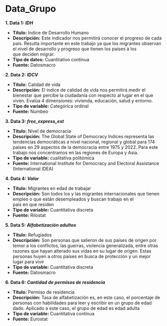 # Data_Grupo
**1. Data 1:** _**IDH**_
  - **Título:** Indice de Desarrollo Humano
  - **Descripción:** Este indicador nos permitirá conocer el progreso de cada país. Resulta importante en este trabajo ya que los migrantes observan el nivel de desarrollo y progreso que tienen los países a los que deciden migrar.
  - **Tipo de datos:** Cuantitativo continua
  - **Fuente:** Datosmacro

**2. Data 2:** _**IDCV**_
  - **Título:** Calidad de vida
  - **Descripción:** El índice de calidad de vida nos permitirá medir el bienestar que percibe la ciudadanía con respecto al lugar en el que viven. Evalúa 4 dimensiones: vivienda, educación, salud y entorno.
  - **Tipo de variable:** Categórica ordinal
  - **Fuente:** Numbeo

 **3. Data 3:** _**free_express_est**_
  - **Título:** Nivel de democracia
  - **Descripción:** The Global State of Democracy Indices representa las tendencias democráticas a nivel nacional, regional y global para 174 países en 29 aspectos de la democracia entre 1975 y 2022. Para este trabajo nos concentramos en las regiones de Europa y Asia.
  - **Tipo de variable:** cualitativa politómica
  - **Fuente:** International Institute for Democracy and Electoral Assistance (International IDEA)

 **4. Data 4:** _**Valor**_
  - **Título:** Migrantes en edad de trabajar 
  - **Descripción:** Son todos los y las migrantes internacionales que tienen empleo o que están desempleados y buscan trabajo en el país en que residen
  - **Tipo de variable:** Cuantitativa discreta
  - **Fuente:** Rilostat

**5. Data 5:** _**Alfabetización adultos**_
  - **Título:** Refugiados
  - **Descripción:** Son personas que salieron de sus países de origen por temor a los conflictos, las guerras, violencia generalizada, entre otras razones que hayan alterado sus vidas en su lugar de origen. Estas personas huyen a otros países en busca de protección y un mejor lugar para vivir
  - **Tipo de variable:** Cuantitativa discreta
  - **Fuente:** Datosmacro

**6. Data 6:** _**Cantidad de permisos de residencia**_
  - **Título:** Permiso de residencia
  - **Descripción:** Tasa de alfabetización es, en este caso, el porcentaje de personas con habilidades para leer y escribir en un grupo de edad dado. Aplicado a este caso, el grupo de edad es edad adulta
  - **Tipo de variable:** Cuantitativa continua
  - **Fuente:** Eurostat
